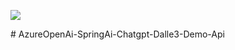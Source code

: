 <p align="left"> <img src="https://skillicons.dev/icons?i=java,spring,azure"/><br> </p>
# AzureOpenAi-SpringAi-Chatgpt-Dalle3-Demo-Api
